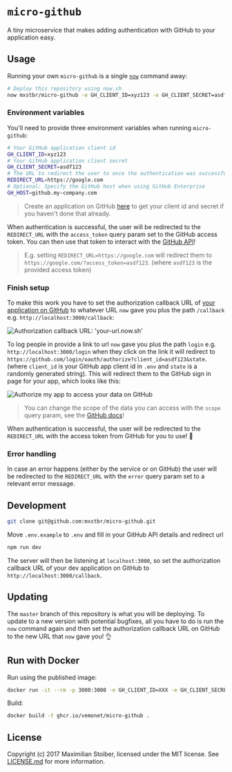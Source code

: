 # `micro-github`

A tiny microservice that makes adding authentication with GitHub to your application easy.

## Usage

Running your own `micro-github` is a single [`now`](https://now.sh) command away:

```sh
# Deploy this repository using now.sh
now mxstbr/micro-github -e GH_CLIENT_ID=xyz123 -e GH_CLIENT_SECRET=asdf123 -e REDIRECT_URL=https://google.com
```

### Environment variables

You'll need to provide three environment variables when running `micro-github`:

```sh
# Your GitHub application client id
GH_CLIENT_ID=xyz123
# Your GitHub application client secret
GH_CLIENT_SECRET=asdf123
# The URL to redirect the user to once the authentication was successful
REDIRECT_URL=https://google.com
# Optional: Specify the GitHub host when using GitHub Enterprise
GH_HOST=github.my-company.com
```

> Create an application on GitHub [here](https://github.com/settings/applications/new) to get your client id and secret if you haven't done that already.

When authentication is successful, the user will be redirected to the `REDIRECT_URL` with the `access_token` query param set to the GitHub access token. You can then use that token to interact with the [GitHub API](https://developer.github.com/v3/)!

> E.g. setting `REDIRECT_URL=https://google.com` will redirect them to `https://google.com/?access_token=asdf123`. (where `asdf123` is the provided access token)

### Finish setup

To make this work you have to set the authorization callback URL of [your application on GitHub](https://github.com/settings/developers) to whatever URL `now` gave you plus the path `/callback` e.g. `http://localhost:3000/callback`:

![Authorization callback URL: 'your-url.now.sh'](https://cloud.githubusercontent.com/assets/168870/24585953/9543e03a-178e-11e7-8f10-07be5c10682c.png)

To log people in provide a link to url `now` gave you plus the path `login` e.g. `http://localhost:3000/login` when they click on the link it will redirect to `https://github.com/login/oauth/authorize?client_id=asdf123&state`. (where `client_id` is your GitHub app client id in `.env` and `state` is a randomly generated string). This will redirect them to the GitHub sign in page for your app, which looks like this:

![Authorize my app to access your data on GitHub](https://cloud.githubusercontent.com/assets/7525670/22627265/fc50c680-ebbf-11e6-9126-dcdef37d3c3d.png)

> You can change the scope of the data you can access with the `scope` query param, see the [GitHub docs](https://developer.github.com/v3/oauth/#scopes)!

When authentication is successful, the user will be redirected to the `REDIRECT_URL` with the access token from GitHub for you to use! 🎉

### Error handling

In case an error happens (either by the service or on GitHub) the user will be redirected to the `REDIRECT_URL` with the `error` query param set to a relevant error message.

## Development

```sh
git clone git@github.com:mxstbr/micro-github.git
```

Move `.env.example` to `.env` and fill in your GitHub API details and redirect url

```sh
npm run dev
```

The server will then be listening at `localhost:3000`, so set the authorization callback URL of your dev application on GitHub to `http://localhost:3000/callback`.

## Updating

The `master` branch of this repository is what you will be deploying. To update to a new version with potential bugfixes, all you have to do is run the `now` command again and then set the authorization callback URL on GitHub to the new URL that `now` gave you! 👌

## Run with Docker

Run using the published image:

```bash
docker run -it --rm -p 3000:3000 -e GH_CLIENT_ID=XXX -e GH_CLIENT_SECRET=YYY -e REDIRECT_URL=http://localhost:19006 ghcr.io/vemonet/micro-github
```

Build:

```bash
docker build -t ghcr.io/vemonet/micro-github .
```

## License

Copyright (c) 2017 Maximilian Stoiber, licensed under the MIT license. See [LICENSE.md](LICENSE.md) for more information.
